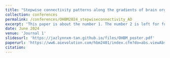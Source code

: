 ```yaml
---
title: "Stepwise connectivity patterns along the gradients of brain organization in Alzheimer's disease"
collection: conferences
permalink: /conferences/OHBM2024_stepwiseconnectivity_AD
excerpt: 'This paper is about the number 1. The number 2 is left for future work.'
date: June 2024
venue: 'Journal 1'
slidesurl: 'https://jazlynnxm-tan.github.io/files/OHBM_poster.pdf'
paperurl: 'https://ww6.aievolution.com/hbm2401/index.cfm?do=abs.viewAbstract&style=1&abstractID=2100'
citation:
---
```

